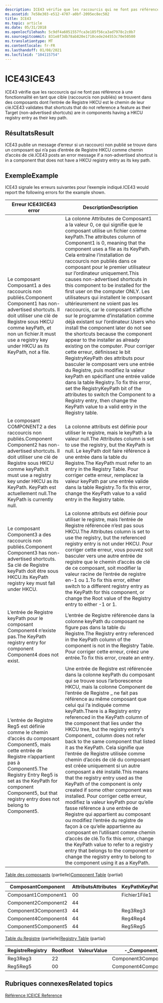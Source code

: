 ```yaml
---
description: ICE43 vérifie que les raccourcis qui ne font pas référence à une fonctionnalité en tant que cible (raccourcis non publiés) se trouvent dans des composants dont l’entrée de Registre HKCU est le chemin de leur clé.
ms.assetid: 7e58e303-e512-4707-a0bf-2095ec8ec502
title: ICE43
ms.topic: article
ms.date: 05/31/2018
ms.openlocfilehash: 5c9df4a6051557fca3e185f56ca3ad7978c2c0b7
ms.sourcegitcommit: 831e8f3db78ab820e1710cede244553c70e50500
ms.translationtype: MT
ms.contentlocale: fr-FR
ms.lasthandoff: 01/08/2021
ms.locfileid: "104115754"
---
```

# <a name="ice43"></a><span data-ttu-id="3d2e0-103">ICE43</span><span class="sxs-lookup"><span data-stu-id="3d2e0-103">ICE43</span></span>

<span data-ttu-id="3d2e0-104">ICE43 vérifie que les raccourcis qui ne font pas référence à une fonctionnalité en tant que cible (raccourcis non publiés) se trouvent dans des composants dont l’entrée de Registre HKCU est le chemin de leur clé.</span><span class="sxs-lookup"><span data-stu-id="3d2e0-104">ICE43 validates that shortcuts that do not reference a feature as their Target (non-advertised shortcuts) are in components having a HKCU registry entry as their key path.</span></span>

## <a name="result"></a><span data-ttu-id="3d2e0-105">Résultats</span><span class="sxs-lookup"><span data-stu-id="3d2e0-105">Result</span></span>

<span data-ttu-id="3d2e0-106">ICE43 publie un message d’erreur si un raccourci non publié se trouve dans un composant qui n’a pas d’entrée de Registre HKCU comme chemin d’accès de clé.</span><span class="sxs-lookup"><span data-stu-id="3d2e0-106">ICE43 posts an error message if a non-advertised shortcut is in a component that does not have a HKCU registry entry as its key path.</span></span>

## <a name="example"></a><span data-ttu-id="3d2e0-107">Exemple</span><span class="sxs-lookup"><span data-stu-id="3d2e0-107">Example</span></span>

<span data-ttu-id="3d2e0-108">ICE43 signale les erreurs suivantes pour l’exemple indiqué.</span><span class="sxs-lookup"><span data-stu-id="3d2e0-108">ICE43 would report the following errors for the example shown.</span></span>



| <span data-ttu-id="3d2e0-109">Erreur ICE43</span><span class="sxs-lookup"><span data-stu-id="3d2e0-109">ICE43 error</span></span>                                                                                                                             | <span data-ttu-id="3d2e0-110">Description</span><span class="sxs-lookup"><span data-stu-id="3d2e0-110">Description</span></span>                                                                                                                                                                                                                                                                                                                                                                                                                                                                                                                                                       |
|-----------------------------------------------------------------------------------------------------------------------------------------|-------------------------------------------------------------------------------------------------------------------------------------------------------------------------------------------------------------------------------------------------------------------------------------------------------------------------------------------------------------------------------------------------------------------------------------------------------------------------------------------------------------------------------------------------------------------|
| <span data-ttu-id="3d2e0-111">Le composant Composant1 a des raccourcis non publiés.</span><span class="sxs-lookup"><span data-stu-id="3d2e0-111">Component Component1 has non-advertised shortcuts.</span></span> <span data-ttu-id="3d2e0-112">Il doit utiliser une clé de Registre sous HKCU comme keyPath, et non un fichier.</span><span class="sxs-lookup"><span data-stu-id="3d2e0-112">It must use a registry key under HKCU as its KeyPath, not a file.</span></span>                    | <span data-ttu-id="3d2e0-113">La colonne Attributes de Composant1 a la valeur 0, ce qui signifie que le composant utilise un fichier comme keyPath.</span><span class="sxs-lookup"><span data-stu-id="3d2e0-113">The attributes column of Component1 is 0, meaning that the component uses a file as its KeyPath.</span></span> <span data-ttu-id="3d2e0-114">Cela entraîne l’installation de raccourcis non publiés dans ce composant pour le premier utilisateur sur l’ordinateur uniquement.</span><span class="sxs-lookup"><span data-stu-id="3d2e0-114">This causes non-advertised shortcuts in this component to be installed for the first user on the computer ONLY.</span></span> <span data-ttu-id="3d2e0-115">Les utilisateurs qui installent le composant ultérieurement ne voient pas les raccourcis, car le composant s’affiche sur le programme d’installation comme déjà existant sur l’ordinateur.</span><span class="sxs-lookup"><span data-stu-id="3d2e0-115">Users who install the component later do not see the shortcuts because the component appear to the installer as already existing on the computer.</span></span> <span data-ttu-id="3d2e0-116">Pour corriger cette erreur, définissez le bit RegistryKeyPath des attributs pour basculer le composant vers une entrée du Registre, puis modifiez la valeur keyPath en spécifiant une entrée valide dans la table Registry.</span><span class="sxs-lookup"><span data-stu-id="3d2e0-116">To fix this error, set the RegistryKeyPath bit of the attributes to switch the Component to a Registry entry, then change the KeyPath value to a valid entry in the Registry table.</span></span><br/> |
| <span data-ttu-id="3d2e0-117">Le composant COMPONENT2 a des raccourcis non publiés.</span><span class="sxs-lookup"><span data-stu-id="3d2e0-117">Component Component2 has non-advertised shortcuts.</span></span> <span data-ttu-id="3d2e0-118">Il doit utiliser une clé de Registre sous HKCU comme keyPath.</span><span class="sxs-lookup"><span data-stu-id="3d2e0-118">It must use a registry key under HKCU as its KeyPath.</span></span> <span data-ttu-id="3d2e0-119">KeyPath est actuellement null.</span><span class="sxs-lookup"><span data-stu-id="3d2e0-119">The KeyPath is currently null.</span></span> | <span data-ttu-id="3d2e0-120">La colonne attributs est définie pour utiliser le registre, mais le keyPath a la valeur null.</span><span class="sxs-lookup"><span data-stu-id="3d2e0-120">The Attributes column is set to use the registry, but the KeyPath is null.</span></span> <span data-ttu-id="3d2e0-121">Le keyPath doit faire référence à une entrée dans la table du Registre.</span><span class="sxs-lookup"><span data-stu-id="3d2e0-121">The KeyPath must refer to an entry in the Registry Table.</span></span> <span data-ttu-id="3d2e0-122">Pour corriger cette erreur, remplacez la valeur keyPath par une entrée valide dans la table Registry.</span><span class="sxs-lookup"><span data-stu-id="3d2e0-122">To fix this error, change the KeyPath value to a valid entry in the Registry table.</span></span><br/>                                                                                                                                                                                                                                                                                                                               |
| <span data-ttu-id="3d2e0-123">Le composant Component3 a des raccourcis non publiés.</span><span class="sxs-lookup"><span data-stu-id="3d2e0-123">Component Component3 has non-advertised shortcuts.</span></span> <span data-ttu-id="3d2e0-124">Sa clé de Registre keyPath doit être sous HKCU.</span><span class="sxs-lookup"><span data-stu-id="3d2e0-124">Its KeyPath registry key must fall under HKCU.</span></span>                                       | <span data-ttu-id="3d2e0-125">La colonne attributs est définie pour utiliser le registre, mais l’entrée de Registre référencée n’est pas sous HKCU.</span><span class="sxs-lookup"><span data-stu-id="3d2e0-125">The Attributes column is set to use the registry, but the referenced registry entry is not under HKCU.</span></span> <span data-ttu-id="3d2e0-126">Pour corriger cette erreur, vous pouvez soit basculer vers une autre entrée de registre que le chemin d’accès de clé de ce composant, soit modifier la valeur racine de l’entrée de registre en-1 ou 1.</span><span class="sxs-lookup"><span data-stu-id="3d2e0-126">To fix this error, either switch to a different registry entry as the KeyPath for this component, or change the Root value of the Registry entry to either -1 or 1.</span></span><br/>                                                                                                                                                                                                                                                                             |
| <span data-ttu-id="3d2e0-127">L’entrée de Registre keyPath pour le composant Component4 n’existe pas.</span><span class="sxs-lookup"><span data-stu-id="3d2e0-127">The KeyPath registry entry for component Component4 does not exist.</span></span>                                                                     | <span data-ttu-id="3d2e0-128">L’entrée de Registre référencée dans la colonne keyPath du composant ne figure pas dans la table du Registre.</span><span class="sxs-lookup"><span data-stu-id="3d2e0-128">The Registry entry referenced in the KeyPath column of the component is not in the Registry Table.</span></span> <span data-ttu-id="3d2e0-129">Pour corriger cette erreur, créez une entrée.</span><span class="sxs-lookup"><span data-stu-id="3d2e0-129">To fix this error, create an entry.</span></span><br/>                                                                                                                                                                                                                                                                                                                                                                                                                 |
| <span data-ttu-id="3d2e0-130">L’entrée de Registre Reg5 est définie comme le chemin d’accès du composant Component5, mais cette entrée de Registre n’appartient pas à Component5.</span><span class="sxs-lookup"><span data-stu-id="3d2e0-130">The Registry Entry Reg5 is set as the KeyPath for component Component5, but that registry entry does not belong to Component5.</span></span>          | <span data-ttu-id="3d2e0-131">Une entrée de Registre est référencée dans la colonne keyPath du composant qui se trouve sous l’arborescence HKCU, mais la colonne Component de l’entrée de Registre \_ ne fait pas référence au même composant que celui qui l’a indiquée comme keyPath.</span><span class="sxs-lookup"><span data-stu-id="3d2e0-131">There is a Registry entry referenced in the KeyPath column of the component that lies under the HKCU tree, but the registry entry's Component\_ column does not refer back to the same component that listed it as the KeyPath.</span></span> <span data-ttu-id="3d2e0-132">Cela signifie que l’entrée de Registre utilisée comme chemin d’accès de clé du composant est créée uniquement si un autre composant a été installé.</span><span class="sxs-lookup"><span data-stu-id="3d2e0-132">This means that the registry entry used as the KeyPath of the component is only created if some other component was installed.</span></span> <span data-ttu-id="3d2e0-133">Pour corriger cette erreur, modifiez la valeur keyPath pour qu’elle fasse référence à une entrée de Registre qui appartient au composant ou modifiez l’entrée du registre de façon à ce qu’elle appartienne au composant en l’utilisant comme chemin d’accès de clé.</span><span class="sxs-lookup"><span data-stu-id="3d2e0-133">To fix this error, change the KeyPath value to refer to a registry entry that belongs to the component or change the registry entry to belong to the component using it as a KeyPath.</span></span><br/>   |



 

<span data-ttu-id="3d2e0-134">[Table des composants](component-table.md) (partielle)</span><span class="sxs-lookup"><span data-stu-id="3d2e0-134">[Component Table](component-table.md) (partial)</span></span>



| <span data-ttu-id="3d2e0-135">Composant</span><span class="sxs-lookup"><span data-stu-id="3d2e0-135">Component</span></span>  | <span data-ttu-id="3d2e0-136">Attributs</span><span class="sxs-lookup"><span data-stu-id="3d2e0-136">Attributes</span></span> | <span data-ttu-id="3d2e0-137">KeyPath</span><span class="sxs-lookup"><span data-stu-id="3d2e0-137">KeyPath</span></span> |
|------------|------------|---------|
| <span data-ttu-id="3d2e0-138">Composant1</span><span class="sxs-lookup"><span data-stu-id="3d2e0-138">Component1</span></span> | <span data-ttu-id="3d2e0-139">0</span><span class="sxs-lookup"><span data-stu-id="3d2e0-139">0</span></span>          | <span data-ttu-id="3d2e0-140">Fichier1</span><span class="sxs-lookup"><span data-stu-id="3d2e0-140">File1</span></span>   |
| <span data-ttu-id="3d2e0-141">Component2</span><span class="sxs-lookup"><span data-stu-id="3d2e0-141">Component2</span></span> | <span data-ttu-id="3d2e0-142">4</span><span class="sxs-lookup"><span data-stu-id="3d2e0-142">4</span></span>          |         |
| <span data-ttu-id="3d2e0-143">Component3</span><span class="sxs-lookup"><span data-stu-id="3d2e0-143">Component3</span></span> | <span data-ttu-id="3d2e0-144">4</span><span class="sxs-lookup"><span data-stu-id="3d2e0-144">4</span></span>          | <span data-ttu-id="3d2e0-145">Reg3</span><span class="sxs-lookup"><span data-stu-id="3d2e0-145">Reg3</span></span>    |
| <span data-ttu-id="3d2e0-146">Component4</span><span class="sxs-lookup"><span data-stu-id="3d2e0-146">Component4</span></span> | <span data-ttu-id="3d2e0-147">4</span><span class="sxs-lookup"><span data-stu-id="3d2e0-147">4</span></span>          | <span data-ttu-id="3d2e0-148">Reg4</span><span class="sxs-lookup"><span data-stu-id="3d2e0-148">Reg4</span></span>    |
| <span data-ttu-id="3d2e0-149">Component5</span><span class="sxs-lookup"><span data-stu-id="3d2e0-149">Component5</span></span> | <span data-ttu-id="3d2e0-150">4</span><span class="sxs-lookup"><span data-stu-id="3d2e0-150">4</span></span>          | <span data-ttu-id="3d2e0-151">Reg5</span><span class="sxs-lookup"><span data-stu-id="3d2e0-151">Reg5</span></span>    |



 

<span data-ttu-id="3d2e0-152">[Table du Registre](registry-table.md) (partielle)</span><span class="sxs-lookup"><span data-stu-id="3d2e0-152">[Registry Table](registry-table.md) (partial)</span></span>



| <span data-ttu-id="3d2e0-153">Registre</span><span class="sxs-lookup"><span data-stu-id="3d2e0-153">Registry</span></span> | <span data-ttu-id="3d2e0-154">Root</span><span class="sxs-lookup"><span data-stu-id="3d2e0-154">Root</span></span> | <span data-ttu-id="3d2e0-155">Valeur</span><span class="sxs-lookup"><span data-stu-id="3d2e0-155">Value</span></span> | <span data-ttu-id="3d2e0-156">-\_</span><span class="sxs-lookup"><span data-stu-id="3d2e0-156">Component\_</span></span> |
|----------|------|-------|-------------|
| <span data-ttu-id="3d2e0-157">Reg3</span><span class="sxs-lookup"><span data-stu-id="3d2e0-157">Reg3</span></span>     | <span data-ttu-id="3d2e0-158">2</span><span class="sxs-lookup"><span data-stu-id="3d2e0-158">2</span></span>    |       | <span data-ttu-id="3d2e0-159">Component3</span><span class="sxs-lookup"><span data-stu-id="3d2e0-159">Component3</span></span>  |
| <span data-ttu-id="3d2e0-160">Reg5</span><span class="sxs-lookup"><span data-stu-id="3d2e0-160">Reg5</span></span>     | <span data-ttu-id="3d2e0-161">0</span><span class="sxs-lookup"><span data-stu-id="3d2e0-161">0</span></span>    |       | <span data-ttu-id="3d2e0-162">Component4</span><span class="sxs-lookup"><span data-stu-id="3d2e0-162">Component4</span></span>  |



 

## <a name="related-topics"></a><span data-ttu-id="3d2e0-163">Rubriques connexes</span><span class="sxs-lookup"><span data-stu-id="3d2e0-163">Related topics</span></span>

<dl> <dt>

[<span data-ttu-id="3d2e0-164">Référence ICE</span><span class="sxs-lookup"><span data-stu-id="3d2e0-164">ICE Reference</span></span>](ice-reference.md)
</dt> </dl>

 

 





